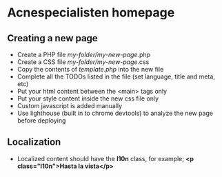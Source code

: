 # Acnespecialisten homepage

## Creating a new page
- Create a PHP file *my-folder/my-new-page*.php
- Create a CSS file *my-folder/my-new-page*.css
- Copy the contents of *template.php* into the new file
- Complete all the TODOs listed in the file (set language, title and meta, etc)
- Put your html content between the \<main> tags only
- Put your style content inside the new css file only
- Custom javascript is added manually
- Use lighthouse (built in to chrome devtools) to analyze the new page before deploying

## Localization
- Localized content should have the **l10n** class, for example; **\<p class="l10n">Hasta la vista\</p>**
